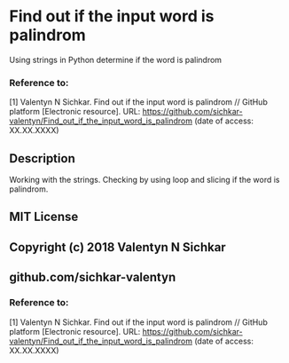 # Find out if the input word is palindrom
Using strings in Python determine if the word is palindrom

### Reference to:
[1] Valentyn N Sichkar. Find out if the input word is palindrom // GitHub platform [Electronic resource]. URL: https://github.com/sichkar-valentyn/Find_out_if_the_input_word_is_palindrom (date of access: XX.XX.XXXX)

## Description
Working with the strings. Checking by using loop and slicing if the word is palindrom.

## MIT License
## Copyright (c) 2018 Valentyn N Sichkar
## github.com/sichkar-valentyn
### Reference to:
[1] Valentyn N Sichkar. Find out if the input word is palindrom // GitHub platform [Electronic resource]. URL: https://github.com/sichkar-valentyn/Find_out_if_the_input_word_is_palindrom (date of access: XX.XX.XXXX)
